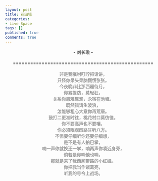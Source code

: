 ```yaml
---
layout: post
title: 花田错
categories:
- Live Space
tags: []
published: true
comments: true
---
```

<p><div style="text-align:center"> <span><a href="https://iezecq.blu.livefilestore.com/y1mpTK3VW40MIzbAqxOm-MfJumM-OmvaXSsO2ykC4mqMxUnhV1Y5M2xupuexV31KgtyM4clvUT7eE0x4yN-cU5J90dtwIJUEhXLEx8cDdcTPPV5g5Rv0zX2pbyTAChbLt0-X5Y_xyIvA8k/liu.chang.yu.jpg" target="_blank" rel="WLPP;url=https://iezecq.blu.livefilestore.com/y1mpTK3VW40MIzbAqxOm-MfJumM-OmvaXSsO2ykC4mqMxUnhV1Y5M2xupuexV31KgtyM4clvUT7eE0x4yN-cU5J90dtwIJUEhXLEx8cDdcTPPV5g5Rv0zX2pbyTAChbLt0-X5Y_xyIvA8k/liu.chang.yu.jpg"><img src="https://iezecq.blu.livefilestore.com/y1mpTK3VW40MIzbAqxOm-MfJumM-OmvaXSsO2ykC4mqMxUnhV1Y5M2xupuexV31KgtyM4clvUT7eE0x4yN-cU5J90dtwIJUEhXLEx8cDdcTPPV5g5Rv0zX2pbyTAChbLt0-X5Y_xyIvA8k/liu.chang.yu.jpg" alt="" /></a></span><br /><span style="font-weight:bold">-</span> 刘长瑜 <span style="font-weight:bold">-</span><br /><br />=================================================<br /><br /><b style="color:rgb(153, 153, 153)">非是我嘱咐叮咛把话讲，</b><br /><b style="color:rgb(153, 153, 153)">
只怪你呆头呆脑慌慌张张。 </b><br /><b style="color:rgb(153, 153, 153)">
今夜晚非比那西厢待月，</b><br /><b style="color:rgb(153, 153, 153)">
你紧提防，莫轻狂， </b><br /><b style="color:rgb(153, 153, 153)">
关系你患难鸳鸯，永宿在池塘。 </b><br /><b style="color:rgb(153, 153, 153)">
既然错请生波浪，</b><br /><b style="color:rgb(153, 153, 153)">
怎能够粗心大意你再荒唐。</b><br /><b style="color:rgb(153, 153, 153)">
 鼓打二更准时往，桃花村口莫彷徨。 </b><br /><b style="color:rgb(153, 153, 153)">
你不要高声也不要嚷，</b><br /><b style="color:rgb(153, 153, 153)">
你必须眼观四路耳听八方。 </b><br /><b style="color:rgb(153, 153, 153)">
不但要仔细听你还要仔细想，</b><br /><b style="color:rgb(153, 153, 153)">
是不是有人拍巴掌， </b><br /><b style="color:rgb(153, 153, 153)">
响一声你就换还一掌，响两声你凑近身旁， </b><br /><b style="color:rgb(153, 153, 153)">
倘若是你响他也响，</b><br /><b style="color:rgb(153, 153, 153)">
那就是来了我西厢带路的小红娘。 </b><br /><b style="color:rgb(153, 153, 153)">
你把我当作诸葛亮，</b><br /><b style="color:rgb(153, 153, 153)">
听我的号令上战场。</b><b style="color:rgb(153, 153, 153)"></b></div></p>

